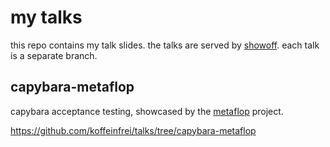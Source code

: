 # my talks

this repo contains my talk slides.
the talks are served by [showoff](https://github.com/schacon/showoff/).
each talk is a separate branch.

## capybara-metaflop
capybara acceptance testing, showcased by the [metaflop](http://www.metaflop.com) project.

https://github.com/koffeinfrei/talks/tree/capybara-metaflop
